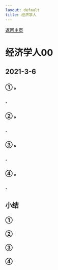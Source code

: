 ```yaml
---
layout: default
title: 经济学人
---
```


[返回主页](index.html)

# 经济学人00

## 2021-3-6

### ① 。
### .

### ② 。
### .

### ③ 。
### .

### ④ 。
### .

## 小结
### ① 
### ② 
### ③ 
### ④ 


